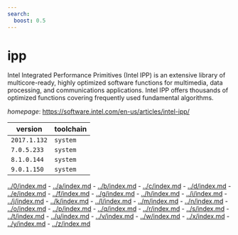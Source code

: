 ```yaml
---
search:
  boost: 0.5
---
```

# ipp

Intel Integrated Performance Primitives (Intel IPP) is an extensive library  of multicore-ready, highly optimized software functions for multimedia, data processing,  and communications applications. Intel IPP offers thousands of optimized functions  covering frequently used fundamental algorithms.

*homepage*: <https://software.intel.com/en-us/articles/intel-ipp/>

version | toolchain
--------|----------
``2017.1.132`` | ``system``
``7.0.5.233`` | ``system``
``8.1.0.144`` | ``system``
``9.0.1.150`` | ``system``

[../0/index.md](0) - [../a/index.md](a) - [../b/index.md](b) - [../c/index.md](c) - [../d/index.md](d) - [../e/index.md](e) - [../f/index.md](f) - [../g/index.md](g) - [../h/index.md](h) - [../i/index.md](i) - [../j/index.md](j) - [../k/index.md](k) - [../l/index.md](l) - [../m/index.md](m) - [../n/index.md](n) - [../o/index.md](o) - [../p/index.md](p) - [../q/index.md](q) - [../r/index.md](r) - [../s/index.md](s) - [../t/index.md](t) - [../u/index.md](u) - [../v/index.md](v) - [../w/index.md](w) - [../x/index.md](x) - [../y/index.md](y) - [../z/index.md](z)

